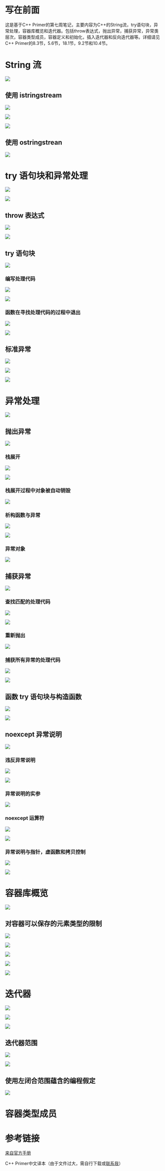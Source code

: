 # 写在前面

这是基于C++ Primer的第七周笔记，主要内容为C++的String流，try语句块，异常处理，容器库概览和迭代器。包括throw表达式，抛出异常，捕获异常，异常类层次，容器类型成员，容器定义和初始化，插入迭代器和反向迭代器等。详细请见C++ Primer的8.3节，5.6节，18.1节，9.2节和10.4节。

# String 流

![](https://raw.githubusercontent.com/liutiantian233/Blog/master/201902/seventh-week-2.png)

## 使用 istringstream

![](https://raw.githubusercontent.com/liutiantian233/Blog/master/201902/seventh-week-3.png)

![](https://raw.githubusercontent.com/liutiantian233/Blog/master/201902/seventh-week-4.png)

![](https://raw.githubusercontent.com/liutiantian233/Blog/master/201902/seventh-week-5.png)

## 使用 ostringstrean

![](https://raw.githubusercontent.com/liutiantian233/Blog/master/201902/seventh-week-6.png)

# try 语句块和异常处理

![](https://raw.githubusercontent.com/liutiantian233/Blog/master/201902/seventh-week-7.png)

![](https://raw.githubusercontent.com/liutiantian233/Blog/master/201902/seventh-week-8.png)

## throw 表达式

![](https://raw.githubusercontent.com/liutiantian233/Blog/master/201902/seventh-week-9.png)

![](https://raw.githubusercontent.com/liutiantian233/Blog/master/201902/seventh-week-10.png)

## try 语句块

![](https://raw.githubusercontent.com/liutiantian233/Blog/master/201902/seventh-week-11.png)

### 编写处理代码

![](https://raw.githubusercontent.com/liutiantian233/Blog/master/201902/seventh-week-12.png)

![](https://raw.githubusercontent.com/liutiantian233/Blog/master/201902/seventh-week-13.png)

### 函数在寻找处理代码的过程中退出

![](https://raw.githubusercontent.com/liutiantian233/Blog/master/201902/seventh-week-14.png)

![](https://raw.githubusercontent.com/liutiantian233/Blog/master/201902/seventh-week-15.png)

## 标准异常

![](https://raw.githubusercontent.com/liutiantian233/Blog/master/201902/seventh-week-16.png)

![](https://raw.githubusercontent.com/liutiantian233/Blog/master/201902/seventh-week-17.png)

![](https://raw.githubusercontent.com/liutiantian233/Blog/master/201902/seventh-week-18.png)

# 异常处理

![](https://raw.githubusercontent.com/liutiantian233/Blog/master/201902/seventh-week-19.png)

## 抛出异常

![](https://raw.githubusercontent.com/liutiantian233/Blog/master/201902/seventh-week-20.png)

### 栈展开

![](https://raw.githubusercontent.com/liutiantian233/Blog/master/201902/seventh-week-21.png)

![](https://raw.githubusercontent.com/liutiantian233/Blog/master/201902/seventh-week-22.png)

### 栈展开过程中对象被自动销毁

![](https://raw.githubusercontent.com/liutiantian233/Blog/master/201902/seventh-week-23.png)

### 析构函数与异常

![](https://raw.githubusercontent.com/liutiantian233/Blog/master/201902/seventh-week-24.png)

![](https://raw.githubusercontent.com/liutiantian233/Blog/master/201902/seventh-week-25.png)

### 异常对象

![](https://raw.githubusercontent.com/liutiantian233/Blog/master/201902/seventh-week-26.png)

## 捕获异常

![](https://raw.githubusercontent.com/liutiantian233/Blog/master/201902/seventh-week-27.png)

### 查找匹配的处理代码

![](https://raw.githubusercontent.com/liutiantian233/Blog/master/201902/seventh-week-28.png)

![](https://raw.githubusercontent.com/liutiantian233/Blog/master/201902/seventh-week-29.png)

### 重新抛出

![](https://raw.githubusercontent.com/liutiantian233/Blog/master/201902/seventh-week-30.png)

### 捕获所有异常的处理代码

![](https://raw.githubusercontent.com/liutiantian233/Blog/master/201902/seventh-week-31.png)

![](https://raw.githubusercontent.com/liutiantian233/Blog/master/201902/seventh-week-32.png)

## 函数 try 语句块与构造函数

![](https://raw.githubusercontent.com/liutiantian233/Blog/master/201902/seventh-week-33.png)

![](https://raw.githubusercontent.com/liutiantian233/Blog/master/201902/seventh-week-34.png)

## noexcept 异常说明

![](https://raw.githubusercontent.com/liutiantian233/Blog/master/201902/seventh-week-35.png)

### 违反异常说明

![](https://raw.githubusercontent.com/liutiantian233/Blog/master/201902/seventh-week-36.png)

![](https://raw.githubusercontent.com/liutiantian233/Blog/master/201902/seventh-week-37.png)

### 异常说明的实参

![](https://raw.githubusercontent.com/liutiantian233/Blog/master/201902/seventh-week-38.png)

### noexcept 运算符

![](https://raw.githubusercontent.com/liutiantian233/Blog/master/201902/seventh-week-39.png)

![](https://raw.githubusercontent.com/liutiantian233/Blog/master/201902/seventh-week-40.png)

### 异常说明与指针，虚函数和拷贝控制

![](https://raw.githubusercontent.com/liutiantian233/Blog/master/201902/seventh-week-41.png)

![](https://raw.githubusercontent.com/liutiantian233/Blog/master/201902/seventh-week-42.png)

# 容器库概览

![](https://raw.githubusercontent.com/liutiantian233/Blog/master/201902/seventh-week-43.png)

## 对容器可以保存的元素类型的限制

![](https://raw.githubusercontent.com/liutiantian233/Blog/master/201902/seventh-week-44.png)

![](https://raw.githubusercontent.com/liutiantian233/Blog/master/201902/seventh-week-45.png)

![](https://raw.githubusercontent.com/liutiantian233/Blog/master/201902/seventh-week-46.png)

![](https://raw.githubusercontent.com/liutiantian233/Blog/master/201902/seventh-week-47.png)

![](https://raw.githubusercontent.com/liutiantian233/Blog/master/201902/seventh-week-48.png)

# 迭代器

![](https://raw.githubusercontent.com/liutiantian233/Blog/master/201902/seventh-week-49.png)

![](https://raw.githubusercontent.com/liutiantian233/Blog/master/201902/seventh-week-50.png)

![](https://raw.githubusercontent.com/liutiantian233/Blog/master/201902/seventh-week-51.png)

## 迭代器范围

![](https://raw.githubusercontent.com/liutiantian233/Blog/master/201902/seventh-week-52.png)

![](https://raw.githubusercontent.com/liutiantian233/Blog/master/201902/seventh-week-53.png)

## 使用左闭合范围蕴含的编程假定

![](https://raw.githubusercontent.com/liutiantian233/Blog/master/201902/seventh-week-54.png)

# 容器类型成员



# 参考链接

[来自官方手册](https://zh.cppreference.com/w/首页)

C++ Primer中文译本（由于文件过大，需自行下载或[联系我](https://liutiantian233.github.io/about/)）
